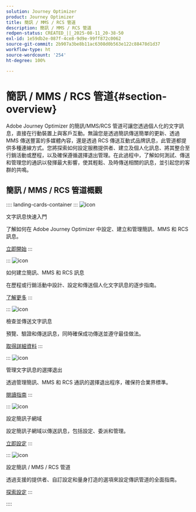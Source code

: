 ```yaml
---
solution: Journey Optimizer
product: Journey Optimizer
title: 簡訊 / MMS / RCS 管道
description: 簡訊 / MMS / RCS 管道
redpen-status: CREATED_||_2025-08-11_20-38-50
exl-id: 1e59db2e-087f-4ce8-9d9e-99ff872c0062
source-git-commit: 2b907a3be8b11ac6308d0b563e122c88478d1d37
workflow-type: ht
source-wordcount: '254'
ht-degree: 100%

---
```


# 簡訊 / MMS / RCS 管道{#section-overview}

Adobe Journey Optimizer 的簡訊/MMS/RCS 管道可讓您透過個人化的文字訊息，直接在行動裝置上與客戶互動。無論您是透過簡訊傳送簡單的更新、透過 MMS 傳送豐富的多媒體內容，還是透過 RCS 傳送互動式品牌訊息，此管道都提供多種連線方式。您將探索如何設定服務提供者、建立及個人化訊息、將其整合至行銷活動或歷程，以及確保遵循選擇退出管理。在此過程中，了解如何測試、傳送和管理您的通訊以發揮最大影響，使其輕鬆、及時傳送相關的訊息，並引起您的客群的共鳴。

## 簡訊 / MMS / RCS 管道概觀

:::: landing-cards-container
:::
![icon](https://cdn.experienceleague.adobe.com/icons/circle-play.svg)

文字訊息快速入門

了解如何在 Adobe Journey Optimizer 中設定、建立和管理簡訊、MMS 和 RCS 訊息。

[立即開始](../using/sms/get-started-sms.md)
:::

:::
![icon](https://cdn.experienceleague.adobe.com/icons/list-check.svg)

如何建立簡訊、MMS 和 RCS 訊息

在歷程或行銷活動中設計、設定和傳送個人化文字訊息的逐步指南。

[了解更多](../using/sms/create-sms.md)
:::

:::
![icon](https://cdn.experienceleague.adobe.com/icons/list-check.svg)

檢查並傳送文字訊息

預覽、驗證和傳送訊息，同時確保成功傳送並遵守最佳做法。

[取得詳細資料](../using/sms/send-sms.md)
:::

:::
![icon](https://cdn.experienceleague.adobe.com/icons/shield-halved.svg)

管理文字訊息的選擇退出

透過管理簡訊、MMS 和 RCS 通訊的選擇退出程序，確保符合業界標準。

[閱讀指南](../using/sms/sms-opt-out.md)
:::

:::
![icon](https://cdn.experienceleague.adobe.com/icons/gear.svg)

設定簡訊子網域

設定簡訊子網域以傳送訊息，包括設定、委派和管理。

[立即設定](../using/sms/sms-subdomains.md)
:::

:::
![icon](https://cdn.experienceleague.adobe.com/icons/code-branch.svg)

設定簡訊 / MMS / RCS 管道

透過支援的提供者、自訂設定和量身打造的選項來設定傳訊管道的全面指南。

[探索設定](configure-sms-landing-page.md)
:::

::::
